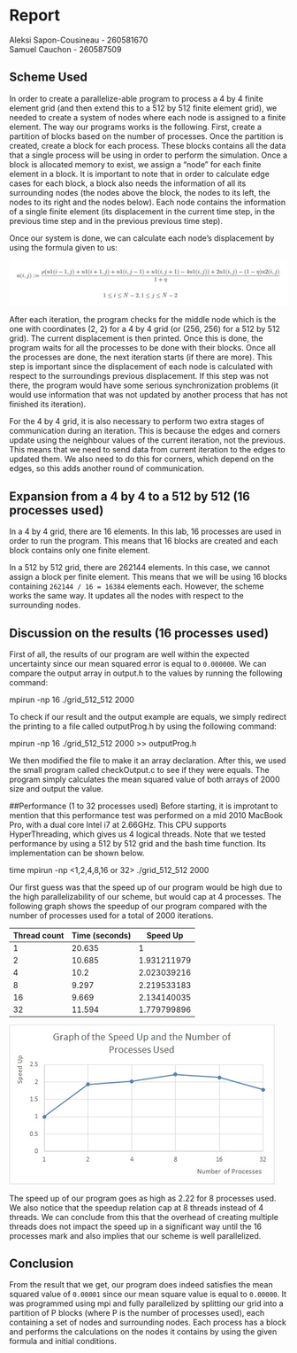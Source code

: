 # Report
Aleksi Sapon-Cousineau - 260581670  
Samuel Cauchon - 260587509

## Scheme Used
In order to create a parallelize-able program to process a 4 by 4 finite element grid (and then extend this to a 512 by 512 finite element grid), we needed to create a system of nodes where each node is assigned to a finite element.
The way our programs works is the following. First, create a partition of blocks based on the number of processes. Once the partition is created, create a block for each process. These blocks contains all the data that a single process will be using in order to perform the simulation. Once a block is allocated memory to exist, we assign a “node” for each finite element in a block. It is important to note that in order to calculate edge cases for each block, a block also needs the information of all its surrounding nodes (the nodes above the block, the nodes to its left, the nodes to its right and the nodes below). Each node contains the information of a single finite element (its displacement in the current time step, in the previous time step and in the previous previous time step).

Once our system is done, we can calculate each node’s displacement by using the formula given to us:

![Formula Image](fomulaDisplacement.jpg)

After each iteration, the program checks for the middle node which is the one with coordinates (2, 2) for a 4 by 4 grid (or (256, 256) for a 512 by 512 grid). The current displacement is then printed. Once this is done, the program waits for all the processes to be done with their blocks. Once all the processes are done, the next iteration starts (if there are more). This step is important since the displacement of each node is calculated with respect to the surroundings previous displacement. If this step was not there, the program would have some serious synchronization problems (it would use information that was not updated by another process that has not finished its iteration).

For the 4 by 4 grid, it is also necessary to perform two extra stages of communication during an iteration. This is because the edges and corners update using the neighbour values of the current iteration, not the previous. This means that we need to send data from current iteration to the edges to updated them. We also need to do this for corners, which depend on the edges, so this adds another round of communication.

## Expansion from a 4 by 4 to a 512 by 512 (16 processes used)
In a 4 by 4 grid, there are 16 elements. In this lab, 16 processes are used in order to run the program. This means that 16 blocks are created and each block contains only one finite element.

In a 512 by 512 grid, there are 262144 elements. In this case, we cannot assign a block per finite element. This means that we will be using 16 blocks containing `262144 / 16 = 16384` elements each. However, the scheme works the same way. It updates all the nodes with respect to the surrounding nodes.

## Discussion on the results (16 processes used)
First of all, the results of our program are well within the expected uncertainty since our mean squared error is equal to `0.000000`. We can compare the output array in output.h to the values by running the following command:

mpirun -np 16 ./grid_512_512 2000

To check if our result and the output example are equals, we simply redirect the printing to a file called outputProg.h by using the following command:

mpirun -np 16 ./grid_512_512 2000 >> outputProg.h

We then modified the file to make it an array declaration. After this, we used the small program called checkOutput.c to see if they were equals. The program simply calculates the mean squared value of both arrays of 2000 size and output the value.

##Performance (1 to 32 processes used)
Before starting, it is improtant to mention that this performance test was performed on a mid 2010 MacBook Pro, with a dual core Intel i7 at 2.66GHz. This CPU supports HyperThreading, which gives us 4 logical threads. Note that we tested performance by using a 512 by 512 grid and the bash time function. Its implementation can be shown below. 

time mpirun -np <1,2,4,8,16 or 32> ./grid_512_512 2000

Our first guess was that the speed up of our program would be high due to the high parallelizability of our scheme, but would cap at 4 processes. The following graph shows the speedup of our program compared with the number of processes used for a total of 2000 iterations.

|Thread count|Time (seconds)|Speed Up   |
|------------|--------------|-----------|
|1           |20.635        |1          |
|2           |10.685        |1.931211979|
|4           |10.2          |2.023039216|
|8           |9.297         |2.219533183|
|16          |9.669         |2.134140035|
|32          |11.594        |1.779799896|

![graphSpeedup Image](speedupImage.jpg)

The speed up of our program goes as high as 2.22 for 8 processes used. We also notice that the speedup relation cap at 8 threads instead of 4 threads. We can conclude from this that the overhead of creating multiple threads does not impact the speed up in a significant way until the 16 processes mark and also implies that our scheme is well parallelized.

## Conclusion
From the result that we get, our program does indeed satisfies the mean squared value of `0.00001` since our mean square value is equal to `0.00000`. It was programmed using mpi and fully parallelized by splitting our grid into a partition of P blocks (where P is the number of processes used), each containing a set of nodes and surrounding nodes. Each process has a block and performs the calculations on the nodes it contains by using the given formula and initial conditions.
